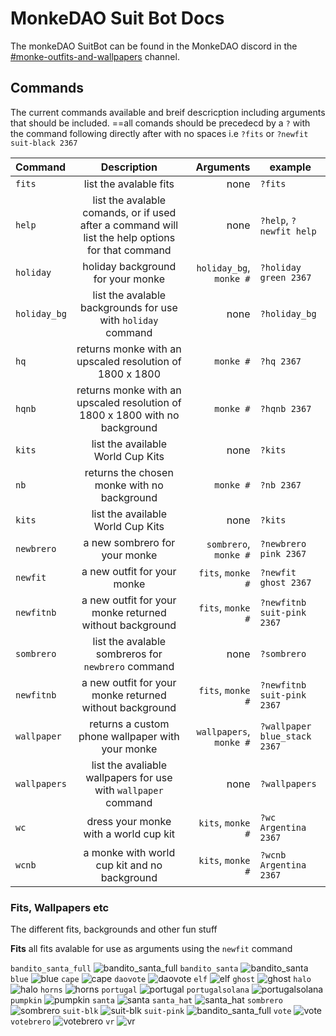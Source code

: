 # MonkeDAO Suit Bot Docs

The monkeDAO SuitBot can be found in the MonkeDAO discord in the [#monke-outfits-and-wallpapers](https://discord.com/channels/874638621368533012/888515872405213194) channel.

## Commands

The current commands available and breif descricption including arguments that should be included.
==all comands should be precedecd by a `?` with the command following directly after with no spaces i.e `?fits` or `?newfit suit-black 2367`

| Command      |                                            Description                                            |               Arguments | example                      |
| :----------- | :-----------------------------------------------------------------------------------------------: | ----------------------: | ---------------------------- |
| `fits`       |                                      list the avalable fits                                       |                    none | `?fits`                      |
| `help`       | list the avalable comands, or if used after a command will list the help options for that command |                    none | `?help`, `?newfit help`      |
| `holiday`    |                                 holiday background for your monke                                 | `holiday_bg`, `monke #` | `?holiday green 2367`        |
| `holiday_bg` |                   list the avalable backgrounds for use with `holiday` command                    |                    none | `?holiday_bg`                |
| `hq`         |                     returns monke with an upscaled resolution of 1800 x 1800                      |               `monke #` | `?hq 2367`                   |
| `hqnb`       |            returns monke with an upscaled resolution of 1800 x 1800 with no background            |               `monke #` | `?hqnb 2367`                 |
| `kits`       |                                 list the available World Cup Kits                                 |                    none | `?kits`                      |
| `nb`         |                            returns the chosen monke with no background                            |               `monke #` | `?nb 2367`                   |
| `kits`       |                                 list the available World Cup Kits                                 |                    none | `?kits`                      |
| `newbrero`   |                                   a new sombrero for your monke                                   |   `sombrero`, `monke #` | `?newbrero pink 2367`        |
| `newfit`     |                                    a new outfit for your monke                                    |       `fits`, `monke #` | `?newfit ghost 2367`         |
| `newfitnb`   |                      a new outfit for your monke returned without background                      |       `fits`, `monke #` | `?newfitnb suit-pink 2367`   |
| `sombrero`   |                        list the avalable sombreros for `newbrero` command                         |                    none | `?sombrero`                  |
| `newfitnb`   |                      a new outfit for your monke returned without background                      |       `fits`, `monke #` | `?newfitnb suit-pink 2367`   |
| `wallpaper`  |                         returns a custom phone wallpaper with your monke                          | `wallpapers`, `monke #` | `?wallpaper blue_stack 2367` |
| `wallpapers` |                  list the avaliable wallpapers for use with `wallpaper` command                   |                    none | `?wallpapers`                |
| `wc`         |                               dress your monke with a world cup kit                               |       `kits`, `monke #` | `?wc Argentina 2367`         |
| `wcnb`       |                           a monke with world cup kit and no background                            |       `kits`, `monke #` | `?wcnb Argentina  2367`      |

### Fits, Wallpapers etc

The different fits, backgrounds and other fun stuff

**Fits** all fits avalable for use as arguments using the `newfit` command

`bandito_santa_full`
![bandito_santa_full](/outfits/bandito_santa_full.png)
`bandito_santa`
![bandito_santa](/outfits/bandito_santa.png)
`blue`
![blue](/outfits/blue.png)
`cape`
![cape](/outfits/cape.png)
`daovote`
![daovote](/outfits/daovote.png)
`elf`
![elf](/outfits/elf.png)
`ghost`
![ghost](/outfits/ghost.png)
`halo`
![halo](/outfits/halo.png)
`horns`
![horns](/outfits/horns.png)
`portugal`
![portugal](/outfits/portugal.png)
`portugalsolana`
![portugalsolana](/outfits/portugalsolana.png)
`pumpkin`
![pumpkin](/outfits/pumpkin.png)
`santa`
![santa](/outfits/santa.png)
`santa_hat`
![santa_hat](/outfits/santa_hat.png)
`sombrero`
![sombrero](/outfits/sombrero.png)
`suit-blk`
![suit-blk](/outfits/suit-blk.png)
`suit-pink`
![bandito_santa_full](/outfits/suit-pink.png)
`vote`
![vote](/outfits/vote.png)
`votebrero`
![votebrero](/outfits/votebrero.png)
`vr`
![vr](/outfits/vr.png)
